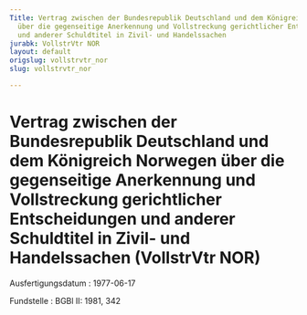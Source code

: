 ```yaml
---
Title: Vertrag zwischen der Bundesrepublik Deutschland und dem Königreich Norwegen
  über die gegenseitige Anerkennung und Vollstreckung gerichtlicher Entscheidungen
  und anderer Schuldtitel in Zivil- und Handelssachen
jurabk: VollstrVtr NOR
layout: default
origslug: vollstrvtr_nor
slug: vollstrvtr_nor

---
```


# Vertrag zwischen der Bundesrepublik Deutschland und dem Königreich Norwegen über die gegenseitige Anerkennung und Vollstreckung gerichtlicher Entscheidungen und anderer Schuldtitel in Zivil- und Handelssachen (VollstrVtr NOR)

Ausfertigungsdatum
:   1977-06-17

Fundstelle
:   BGBl II: 1981, 342


